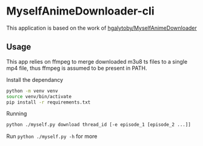 # MyselfAnimeDownloader-cli

This application is based on the work of [hgalytoby/MyselfAnimeDownloader](https://github.com/hgalytoby/MyselfAnimeDownloader)

## Usage

This app relies on ffmpeg to merge downloaded m3u8 ts files to a single mp4 file, thus ffmpeg is assumed to be present in PATH.

Install the dependancy

```sh
python -m venv venv
source venv/bin/activate
pip install -r requirements.txt
```

Running

```sh
python ./myself.py download thread_id [-e episode_1 [episode_2 ...]]
```

Run `python ./myself.py -h` for more
